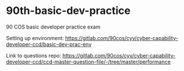 # 90th-basic-dev-practice
90 COS basic developer practice exam

Setting up environment:
https://gitlab.com/90cos/cyv/cyber-capability-developer-ccd/basic-dev-prac-env

Link to questions repo:
https://gitlab.com/90cos/cyv/cyber-capability-developer-ccd/ccd-master-question-file/-/tree/master/performance
